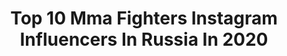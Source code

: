 ---
title: Top 10 Mma Fighters Instagram Influencers In Russia In 2020
description: >-
  Find top mma fighters Instagram influencers in Russia in 2020. Most popular hashtags: #mma #krasnodar #bjj #ufc.
platform: Instagram
profiles:
  - username: "abubakarov155"
    fullname: >-
      Ibragim Abubakarov (Нохчо)
    location: "Russia"
    followers: 4937
    engagement: 1454
    commentsToLikes: 0.064385
    avatar: "https://scontent-lhr8-1.cdninstagram.com/v/t51.2885-19/s320x320/79533593_2674143962664509_5223143792051224576_n.jpg?_nc_ht=scontent-lhr8-1.cdninstagram.com&_nc_ohc=m98oZnCtLPkAX8FnApV&oh=bfc7f939317ce818aea97a99463f7215&oe=5EBA04A8"
    verified: false
    hashtags: ""
  - username: "zhorarm011"
    fullname: >-
      Жора Айвазян
    location: "Russia"
    followers: 28983
    engagement: 843
    commentsToLikes: 0.015849
    avatar: "https://scontent-bos3-1.cdninstagram.com/v/t51.2885-19/s320x320/87544999_182512139838894_7816996690975522816_n.jpg?_nc_ht=scontent-bos3-1.cdninstagram.com&_nc_ohc=dQn39EFR_skAX8yOZid&oh=32a50ee1fc5a05fe0ed293bfa83a6e06&oe=5EB8C32C"
    verified: false
    hashtags: "#khabibcom, #gorillafighting, #mma, #mizuno"
  - username: "magomedrasul_khasbulaev"
    fullname: >-
      Magomedrasul Khasbulaev
    location: "Russia"
    followers: 58905
    engagement: 371
    commentsToLikes: 0.020859
    avatar: "https://scontent-ams4-1.cdninstagram.com/v/t51.2885-19/s320x320/16464996_1099064990238661_6270674946767192064_a.jpg?_nc_ht=scontent-ams4-1.cdninstagram.com&_nc_ohc=uD6TSwSN-UwAX_QnF9_&oh=914291f9ae6f7a75124cb5fbd06d8d73&oe=5EBB1DB4"
    verified: true
    hashtags: "#brave33, #akhmatsila, #brave29, #aca100"
  - username: "valery_myasnikov"
    fullname: >-
      Валерий Мясников
    location: "Russia"
    followers: 15987
    engagement: 630
    commentsToLikes: 0.021782
    avatar: "https://scontent-ams4-1.cdninstagram.com/v/t51.2885-19/s320x320/56377265_547180552473838_1530456040527626240_n.jpg?_nc_ht=scontent-ams4-1.cdninstagram.com&_nc_ohc=JfrMzSiY768AX_Vl_0i&oh=729b7245bb5324f233d2651d02f64264&oe=5EBF6AF7"
    verified: false
    hashtags: "#industrials, #win, #valerymyasnikov, #keepcalm"
  - username: "simbagaev_snow_leopard"
    fullname: >-
      MMA Fighter FERRUM👊M-1 Ural
    location: "Russia"
    followers: 16042
    engagement: 512
    commentsToLikes: 0.028836
    avatar: "https://scontent-lhr8-1.cdninstagram.com/v/t51.2885-19/s320x320/88202213_542695959931013_8349497847413997568_n.jpg?_nc_ht=scontent-lhr8-1.cdninstagram.com&_nc_ohc=iITehxvtZoAAX_b8HLt&oh=256d58499d83d158e804a9e113c74b75&oe=5EBC053D"
    verified: false
    hashtags: "#ferrumfightclub, #fitnessformula74, #mma, #ferrumfightclub"
  - username: "saad_yusup"
    fullname: >-
      Yusup "MAESTRO" Saadulаеv
    location: "Russia"
    followers: 43665
    engagement: 420
    commentsToLikes: 0.016339
    avatar: "https://scontent-lht6-1.cdninstagram.com/v/t51.2885-19/s320x320/83794898_1436815333161574_3357628655453863936_n.jpg?_nc_ht=scontent-lht6-1.cdninstagram.com&_nc_ohc=WENtX8wPU-0AX8Ln3Ea&oh=6e085f71be4145a3ad5bab8cd2be25b6&oe=5EBA3BF2"
    verified: true
    hashtags: "#hardwork, #persuit, #bjj, #aca105"
  - username: "alexeylacost"
    fullname: >-
      Alexey Lacost
    location: "Russia"
    followers: 4153
    engagement: 1503
    commentsToLikes: 0.056579
    avatar: "https://scontent-amt2-1.cdninstagram.com/v/t51.2885-19/s320x320/61793746_2480528948646547_3168782933473361920_n.jpg?_nc_ht=scontent-amt2-1.cdninstagram.com&_nc_ohc=Vx6-ey4T7qIAX8bynaP&oh=f7f63e209fbb33991bc04cd7c103b7b7&oe=5EBBC8D3"
    verified: false
    hashtags: "#revgearsports, #revgearrussia, #fightnights, #kletkagym"
  - username: "getmanivan_mma"
    fullname: >-
      Иван Гетьман
    location: "Russia"
    followers: 13863
    engagement: 1085
    commentsToLikes: 0.012729
    avatar: "https://scontent-lhr8-1.cdninstagram.com/v/t51.2885-19/s320x320/72171560_1273741202805848_2990411751964540928_n.jpg?_nc_ht=scontent-lhr8-1.cdninstagram.com&_nc_ohc=k68LXXhXxf4AX8A79IX&oh=14e9f3f7fbc281eb61dd751c125d0978&oe=5EBAD11A"
    verified: false
    hashtags: "#mma, #bjjlove, #fightwear, #grappling"
  - username: "temirkhan_mma"
    fullname: >-
      ♦️TEMIRKHAN"TANK"TEMIRKHANOV♦️
    location: "Russia"
    followers: 3090
    engagement: 1550
    commentsToLikes: 0.052858
    avatar: "https://scontent-amt2-1.cdninstagram.com/v/t51.2885-19/s320x320/92352225_702882463790592_3406114640042655744_n.jpg?_nc_ht=scontent-amt2-1.cdninstagram.com&_nc_ohc=Khbso1gRLMMAX9ocK8Z&oh=6d78632b65035dd30b5bdd00b6c02759&oe=5EB92446"
    verified: false
    hashtags: "#ufc, #aca, #fn"
  - username: "boss_077"
    fullname: >-
      Стас Власенко
    location: "Russia"
    followers: 5996
    engagement: 1173
    commentsToLikes: 0.015774
    avatar: "https://scontent-atl3-1.cdninstagram.com/v/t51.2885-19/s320x320/29716152_777242919141102_5505499065258868736_n.jpg?_nc_ht=scontent-atl3-1.cdninstagram.com&_nc_ohc=gWzbeSEsmYwAX_bLtBo&oh=d530fc49cf46116d8eb4af15fa9d2e93&oe=5EBBAD37"
    verified: false
    hashtags: "#china, #moscow, #sanktpeterburg, #affliction"
---